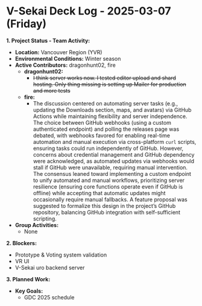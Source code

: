 # V-Sekai Deck Log - 2025-03-07 (Friday)

**1. Project Status - Team Activity:**

- **Location:** Vancouver Region (YVR)
- **Environmental Conditions:** Winter season
- **Active Contributors:** dragonhunt02, fire
  - **dragonhunt02:**
    - ~~I think server works now. I tested editor upload and shard hosting. Only thing missing is setting up Mailer for production and more tests~~
  - **fire:**
    - The discussion centered on automating server tasks (e.g., updating the Downloads section, maps, and avatars) via GitHub Actions while maintaining flexibility and server independence. The choice between GitHub webhooks (using a custom authenticated endpoint) and polling the releases page was debated, with webhooks favored for enabling real-time automation and manual execution via cross-platform `curl` scripts, ensuring tasks could run independently of GitHub. However, concerns about credential management and GitHub dependency were acknowledged, as automated updates via webhooks would stall if GitHub were unavailable, requiring manual intervention. The consensus leaned toward implementing a custom endpoint to unify automated and manual workflows, prioritizing server resilience (ensuring core functions operate even if GitHub is offline) while accepting that automatic updates might occasionally require manual fallbacks. A feature proposal was suggested to formalize this design in the project’s GitHub repository, balancing GitHub integration with self-sufficient scripting.
- **Group Activities:**
  - None

**2. Blockers:**

- Prototype & Voting system validation
- VR UI
- V-Sekai uro backend server

**3. Planned Work:**

- **Key Goals:**
  - GDC 2025 schedule
